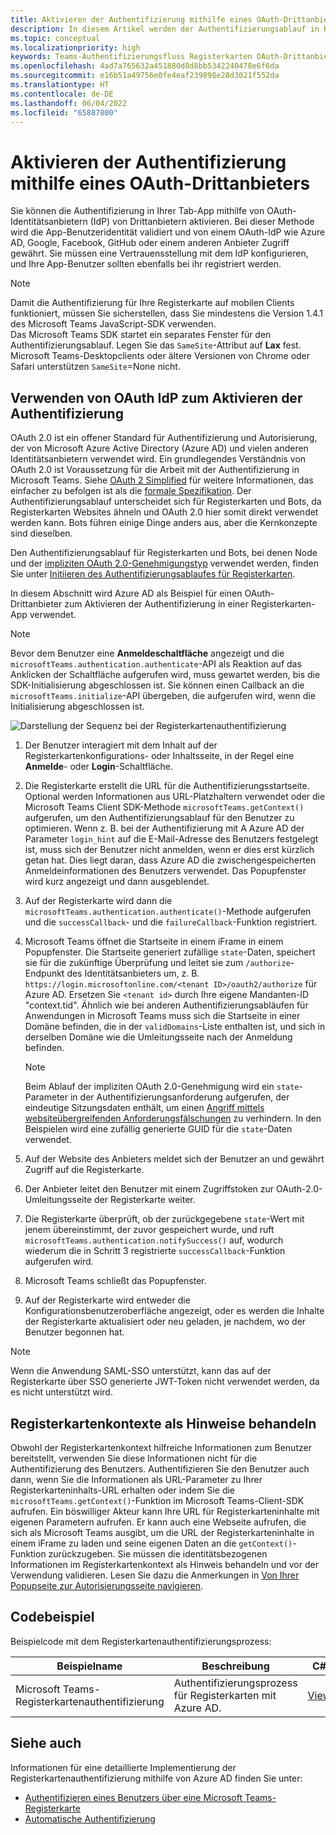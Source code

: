 ```yaml
---
title: Aktivieren der Authentifizierung mithilfe eines OAuth-Drittanbieters
description: In diesem Artikel werden der Authentifizierungsablauf in Registerkarten, OAuth durch Azure AD beschrieben und Codebeispiele bereitgestellt.
ms.topic: conceptual
ms.localizationpriority: high
keywords: Teams-Authentifizierungsfluss Registerkarten OAuth-Drittanbieter
ms.openlocfilehash: 4ad7a765632a451880d8d8bb5342240478e6f6da
ms.sourcegitcommit: e16b51a49756e0fe4eaf239898e28d3021f552da
ms.translationtype: HT
ms.contentlocale: de-DE
ms.lasthandoff: 06/04/2022
ms.locfileid: "65887800"
---
```

# <a name="enable-authentication-using-third-party-oauth-provider"></a>Aktivieren der Authentifizierung mithilfe eines OAuth-Drittanbieters

Sie können die Authentifizierung in Ihrer Tab-App mithilfe von OAuth-Identitätsanbietern (IdP) von Drittanbietern aktivieren. Bei dieser Methode wird die App-Benutzeridentität validiert und von einem OAuth-IdP wie Azure AD, Google, Facebook, GitHub oder einem anderen Anbieter Zugriff gewährt. Sie müssen eine Vertrauensstellung mit dem IdP konfigurieren, und Ihre App-Benutzer sollten ebenfalls bei ihr registriert werden.

> [!NOTE]
> Damit die Authentifizierung für Ihre Registerkarte auf mobilen Clients funktioniert, müssen Sie sicherstellen, dass Sie mindestens die Version 1.4.1 des Microsoft Teams JavaScript-SDK verwenden.  
> Das Microsoft Teams SDK startet ein separates Fenster für den Authentifizierungsablauf. Legen Sie das `SameSite`-Attribut auf **Lax** fest. Microsoft Teams-Desktopclients oder ältere Versionen von Chrome oder Safari unterstützen `SameSite`=None nicht.

## <a name="use-oauth-idp-to-enable-authentication"></a>Verwenden von OAuth IdP zum Aktivieren der Authentifizierung

OAuth 2.0 ist ein offener Standard für Authentifizierung und Autorisierung, der von Microsoft Azure Active Directory (Azure AD) und vielen anderen Identitätsanbietern verwendet wird. Ein grundlegendes Verständnis von OAuth 2.0 ist Voraussetzung für die Arbeit mit der Authentifizierung in Microsoft Teams. Siehe [OAuth 2 Simplified](https://aaronparecki.com/oauth-2-simplified/) für weitere Informationen, das einfacher zu befolgen ist als die [formale Spezifikation](https://oauth.net/2/). Der Authentifizierungsablauf unterscheidet sich für Registerkarten und Bots, da Registerkarten Websites ähneln und OAuth 2.0 hier somit direkt verwendet werden kann. Bots führen einige Dinge anders aus, aber die Kernkonzepte sind dieselben.

Den Authentifizierungsablauf für Registerkarten und Bots, bei denen Node und der [impliziten OAuth 2.0-Genehmigungstyp](https://oauth.net/2/grant-types/implicit/) verwendet werden, finden Sie unter [Initiieren des Authentifizierungsablaufes für Registerkarten](~/tabs/how-to/authentication/auth-tab-aad.md#initiate-authentication-flow).

In diesem Abschnitt wird Azure AD als Beispiel für einen OAuth-Drittanbieter zum Aktivieren der Authentifizierung in einer Registerkarten-App verwendet.

> [!NOTE]
> Bevor dem Benutzer eine **Anmeldeschaltfläche** angezeigt und die `microsoftTeams.authentication.authenticate`-API als Reaktion auf das Anklicken der Schaltfläche aufgerufen wird, muss gewartet werden, bis die SDK-Initialisierung abgeschlossen ist. Sie können einen Callback an die `microsoftTeams.initialize`-API übergeben, die aufgerufen wird, wenn die Initialisierung abgeschlossen ist.

![Darstellung der Sequenz bei der Registerkartenauthentifizierung](~/assets/images/authentication/tab_auth_sequence_diagram.png)

1. Der Benutzer interagiert mit dem Inhalt auf der Registerkartenkonfigurations- oder Inhaltsseite, in der Regel eine **Anmelde**- oder **Login**-Schaltfläche.
2. Die Registerkarte erstellt die URL für die Authentifizierungsstartseite. Optional werden Informationen aus URL-Platzhaltern verwendet oder die Microsoft Teams Client SDK-Methode `microsoftTeams.getContext()` aufgerufen, um den Authentifizierungsablauf für den Benutzer zu optimieren. Wenn z. B. bei der Authentifizierung mit A Azure AD der Parameter `login_hint` auf die E-Mail-Adresse des Benutzers festgelegt ist, muss sich der Benutzer nicht anmelden, wenn er dies erst kürzlich getan hat. Dies liegt daran, dass Azure AD die zwischengespeicherten Anmeldeinformationen des Benutzers verwendet. Das Popupfenster wird kurz angezeigt und dann ausgeblendet.
3. Auf der Registerkarte wird dann die `microsoftTeams.authentication.authenticate()`-Methode aufgerufen und die `successCallback`- und die `failureCallback`-Funktion registriert.
4. Microsoft Teams öffnet die Startseite in einem iFrame in einem Popupfenster. Die Startseite generiert zufällige `state`-Daten, speichert sie für die zukünftige Überprüfung und leitet sie zum `/authorize`-Endpunkt des Identitätsanbieters um, z. B. `https://login.microsoftonline.com/<tenant ID>/oauth2/authorize` für Azure AD. Ersetzen Sie `<tenant id>` durch Ihre eigene Mandanten-ID "context.tid".
Ähnlich wie bei anderen Authentifizierungsabläufen für Anwendungen in Microsoft Teams muss sich die Startseite in einer Domäne befinden, die in der `validDomains`-Liste enthalten ist, und sich in derselben Domäne wie die Umleitungsseite nach der Anmeldung befinden.

    > [!NOTE]
    > Beim Ablauf der impliziten OAuth 2.0-Genehmigung wird ein `state`-Parameter in der Authentifizierungsanforderung aufgerufen, der eindeutige Sitzungsdaten enthält, um einen [Angriff mittels websiteübergreifenden Anforderungsfälschungen](https://en.wikipedia.org/wiki/Cross-site_request_forgery) zu verhindern. In den Beispielen wird eine zufällig generierte GUID für die `state`-Daten verwendet.

5. Auf der Website des Anbieters meldet sich der Benutzer an und gewährt Zugriff auf die Registerkarte.
6. Der Anbieter leitet den Benutzer mit einem Zugriffstoken zur OAuth-2.0-Umleitungsseite der Registerkarte weiter.
7. Die Registerkarte überprüft, ob der zurückgegebene `state`-Wert mit jenem übereinstimmt, der zuvor gespeichert wurde, und ruft `microsoftTeams.authentication.notifySuccess()` auf, wodurch wiederum die in Schritt 3 registrierte `successCallback`-Funktion aufgerufen wird.
8. Microsoft Teams schließt das Popupfenster.
9. Auf der Registerkarte wird entweder die Konfigurationsbenutzeroberfläche angezeigt, oder es werden die Inhalte der Registerkarte aktualisiert oder neu geladen, je nachdem, wo der Benutzer begonnen hat.

> [!NOTE]
> Wenn die Anwendung SAML-SSO unterstützt, kann das auf der Registerkarte über SSO generierte JWT-Token nicht verwendet werden, da es nicht unterstützt wird.

## <a name="treat-tab-context-as-hints"></a>Registerkartenkontexte als Hinweise behandeln

Obwohl der Registerkartenkontext hilfreiche Informationen zum Benutzer bereitstellt, verwenden Sie diese Informationen nicht für die Authentifizierung des Benutzers. Authentifizieren Sie den Benutzer auch dann, wenn Sie die Informationen als URL-Parameter zu Ihrer Registerkarteninhalts-URL erhalten oder indem Sie die `microsoftTeams.getContext()`-Funktion im Microsoft Teams-Client-SDK aufrufen. Ein böswilliger Akteur kann Ihre URL für Registerkarteninhalte mit eigenen Parametern aufrufen. Er kann auch eine Webseite aufrufen, die sich als Microsoft Teams ausgibt, um die URL der Registerkarteninhalte in einem iFrame zu laden und seine eigenen Daten an die `getContext()`-Funktion zurückzugeben. Sie müssen die identitätsbezogenen Informationen im Registerkartenkontext als Hinweis behandeln und vor der Verwendung validieren. Lesen Sie dazu die Anmerkungen in [Von Ihrer Popupseite zur Autorisierungsseite navigieren](~/tabs/how-to/authentication/auth-tab-aad.md#navigate-to-the-authorization-page-from-your-pop-up-page).

## <a name="code-sample"></a>Codebeispiel

Beispielcode mit dem Registerkartenauthentifizierungsprozess:

| **Beispielname** | **Beschreibung** | **C#** | **Node.js** |
|-----------------|-----------------|-------------|------------|
| Microsoft Teams-Registerkartenauthentifizierung | Authentifizierungsprozess für Registerkarten mit Azure AD. | [View](https://github.com/OfficeDev/Microsoft-Teams-Samples/tree/main/samples/app-complete-sample/csharp) | [Anzeigen](https://github.com/OfficeDev/Microsoft-Teams-Samples/tree/main/samples/app-complete-sample/nodejs) |

## <a name="see-also"></a>Siehe auch

Informationen für eine detaillierte Implementierung der Registerkartenauthentifizierung mithilfe von Azure AD finden Sie unter:

* [Authentifizieren eines Benutzers über eine Microsoft Teams-Registerkarte](~/tabs/how-to/authentication/auth-tab-AAD.md)
* [Automatische Authentifizierung](~/tabs/how-to/authentication/auth-silent-AAD.md)
